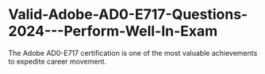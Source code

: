 # Valid-Adobe-AD0-E717-Questions-2024---Perform-Well-In-Exam
The Adobe AD0-E717 certification is one of the most valuable achievements to expedite career movement.

